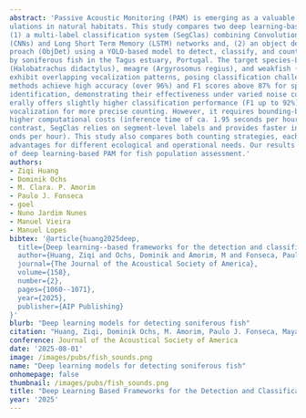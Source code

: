 ```yaml
---
abstract: 'Passive Acoustic Monitoring (PAM) is emerging as a valuable tool for assessing fish pop-
ulations in natural habitats. This study compares two deep learning-based frameworks:
(1) a multi-label classification system (SegClas) combining Convolutional Neural Networks
(CNNs) and Long Short Term Memory (LSTM) networks and, (2) an object detection ap-
proach (ObjDet) using a YOLO-based model to detect, classify, and count sounds produced
by soniferous fish in the Tagus estuary, Portugal. The target species-Lusitanian toadfish
(Halobatrachus didactylus), meagre (Argyrosomus regius), and weakfish (Cynoscion regalis)-
exhibit overlapping vocalization patterns, posing classification challenges. Results show both
methods achieve high accuracy (over 96%) and F1 scores above 87% for species-level sound
identification, demonstrating their effectiveness under varied noise conditions. ObjDet gen-
erally offers slightly higher classification performance (F1 up to 92%) and can annotate each
vocalization for more precise counting. However, it requires bounding-box annotations and
higher computational costs (inference time of ca. 1.95 seconds per hour of recording). In
contrast, SegClas relies on segment-level labels and provides faster inference (ca. 1.46 sec-
onds per hour). This study also compares both counting strategies, each offering distinct
advantages for different ecological and operational needs. Our results highlight the potential
of deep learning-based PAM for fish population assessment.'
authors:
- Ziqi Huang
- Dominik Ochs
- M. Clara. P. Amorim
- Paulo J. Fonseca
- goel
- Nuno Jardim Nunes
- Manuel Vieira
- Manuel Lopes
bibtex: '@article{huang2025deep,
  title={Deep learning--based frameworks for the detection and classification of soniferous fish},
  author={Huang, Ziqi and Ochs, Dominik and Amorim, M and Fonseca, Paulo J and Goel, Mayank and Nunes, Nuno Jardim and Vieira, Manuel and Lopes, Manuel},
  journal={The Journal of the Acoustical Society of America},
  volume={158},
  number={2},
  pages={1060--1071},
  year={2025},
  publisher={AIP Publishing}
}'
blurb: "Deep learning models for detecting soniferous fish"
citation: "Huang, Ziqi, Dominik Ochs, M. Amorim, Paulo J. Fonseca, Mayank Goel, Nuno Jardim Nunes, Manuel Vieira, and Manuel Lopes. Deep learning–based frameworks for the detection and classification of soniferous fish. The Journal of the Acoustical Society of America 158, no. 2 (2025): 1060-1071."
conference: Journal of the Acoustical Society of America
date: '2025-08-01'
image: /images/pubs/fish_sounds.png
name: "Deep learning models for detecting soniferous fish"
onhomepage: false
thumbnail: /images/pubs/fish_sounds.png
title: "Deep Learning Based Frameworks for the Detection and Classification of Soniferous Fish"
year: '2025'
---
```

